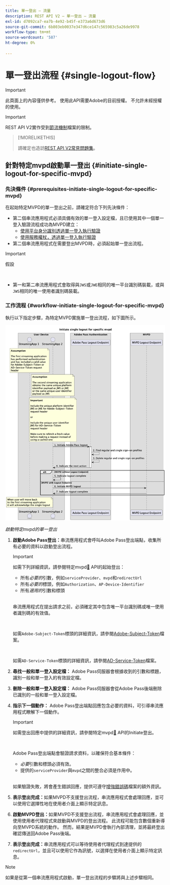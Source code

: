 ```yaml
---
title: 單一登出 — 流量
description: REST API V2 — 單一登出 — 流量
exl-id: d7092ca7-ea7b-4e92-b45f-e373a6d673d6
source-git-commit: 6b803eb0037e347d6ce147c565983c5a26de9978
workflow-type: tm+mt
source-wordcount: '587'
ht-degree: 0%

---
```


# 單一登出流程 {#single-logout-flow}

>[!IMPORTANT]
>
> 此頁面上的內容僅供參考。 使用此API需要Adobe的目前授權。 不允許未經授權的使用。

>[!IMPORTANT]
>
> REST API V2實作受到[節流機制](/help/authentication/integration-guide-programmers/throttling-mechanism.md)檔案的限制。

>[!MORELIKETHIS]
>
> 請確定也造訪[REST API V2常見問題集](/help/authentication/integration-guide-programmers/rest-apis/rest-api-v2/rest-api-v2-faqs.md#authentication-phase-faqs-general)。

## 針對特定mvpd啟動單一登出 {#initiate-single-logout-for-specific-mvpd}

### 先決條件 {#prerequisites-initiate-single-logout-for-specific-mvpd}

在起始特定MVPD的單一登出之前，請確定符合下列先決條件：

* 第二個串流應用程式必須具備有效的單一登入設定檔，且已使用其中一個單一登入驗證流程成功為MVPD建立：
   * [使用平台身分識別透過單一登入執行驗證](rest-api-v2-single-sign-on-platform-identity-flows.md)
   * [使用服務權杖，透過單一登入執行驗證](rest-api-v2-single-sign-on-service-token-flows.md)
* 第二個串流應用程式在需要登出MVPD時，必須起始單一登出流程。

>[!IMPORTANT]
> 
> 假設
>
> <br/>
> 
> * 第一和第二串流應用程式會取得與`JWS`或`JWE`相同的唯一平台識別碼裝載，或與`JWS`相同的唯一使用者識別碼裝載。

### 工作流程 {#workflow-initiate-single-logout-for-specific-mvpd}

執行以下指定步驟，為特定MVPD實施單一登出流程，如下圖所示。

![啟動特定mvpd的單一登出](../../../../../assets/rest-api-v2/flows/single-sign-on-access-flows/rest-api-v2-initiate-single-logout-for-specific-mvpd-flow.png)

*啟動特定mvpd的單一登出*

1. **啟動Adobe Pass登出：**&#x200B;串流應用程式會呼叫Adobe Pass登出端點，收集所有必要的資料以啟動登出流程。

   >[!IMPORTANT]
   >
   > 如需下列詳細資訊，請參閱特定mvpd[&#128279;](../../apis/logout-apis/rest-api-v2-logout-apis-initiate-logout-for-specific-mvpd.md) API的起始登出：
   >
   > * 所有&#x200B;_必要的_&#x200B;引數，例如`serviceProvider`、`mvpd`和`redirectUrl`
   > * 所有&#x200B;_必要的_&#x200B;標頭，例如`Authorization`、`AP-Device-Identifier`
   > * 所有&#x200B;_選用的_&#x200B;引數和標頭
   >
   > <br/>
   >
   > 串流應用程式在提出請求之前，必須確定其中包含唯一平台識別碼或唯一使用者識別碼的有效值。
   >
   > <br/>
   > 
   > 如需`Adobe-Subject-Token`標頭的詳細資訊，請參閱[Adobe-Subject-Token](../../appendix/headers/rest-api-v2-appendix-headers-adobe-subject-token.md)檔案。
   > 
   > <br/>
   > 
   > 如需`AD-Service-Token`標頭的詳細資訊，請參閱[AD-Service-Token](../../appendix/headers/rest-api-v2-appendix-headers-ad-service-token.md)檔案。

1. **尋找一般和單一登入設定檔：** Adobe Pass伺服器會根據收到的引數和標題，識別一般和單一登入的有效設定檔。

1. **刪除一般和單一登入設定檔：** Adobe Pass伺服器會從Adobe Pass後端刪除已識別的一般和單一登入設定檔。

1. **指示下一個動作：** Adobe Pass登出端點回應包含必要的資料，可引導串流應用程式瞭解下一個動作。

   >[!IMPORTANT]
   >
   > 如需登出回應中提供的詳細資訊，請參閱特定mvpd[&#128279;](../../apis/logout-apis/rest-api-v2-logout-apis-initiate-logout-for-specific-mvpd.md) API的Initiate登出。
   > 
   > <br/>
   > 
   > Adobe Pass登出端點會驗證請求資料，以確保符合基本條件：
   >
   > * _必要_&#x200B;引數和標頭必須有效。
   > * 提供的`serviceProvider`與`mvpd`之間的整合必須是作用中。
   >
   > <br/>
   > 
   > 如果驗證失敗，將會產生錯誤回應，提供可遵守[增強錯誤碼](../../../../features-standard/error-reporting/enhanced-error-codes.md)檔案的額外資訊。

1. **表示登出完成：**&#x200B;如果MVPD不支援登出流程，串流應用程式會處理回應，並可以使用它選擇性地在使用者介面上顯示特定訊息。

1. **啟動MVPD登出：**&#x200B;如果MVPD不支援登出流程，串流應用程式會處理回應，並使用使用者代理程式來啟動與MVPD的登出流程。 此流程可能包含數個重新導向至MVPD系統的動作。 然而，結果是MVPD會執行內部清理，並將最終登出確認傳送回Adobe Pass後端。

1. **表示登出完成：**&#x200B;串流應用程式可以等待使用者代理程式到達提供的`redirectUrl`，並且可以使用它作為訊號，以選擇在使用者介面上顯示特定訊息。

>[!NOTE]
>
> 如果是從第一個串流應用程式啟動，單一登出流程的步驟將與上述步驟相同。
